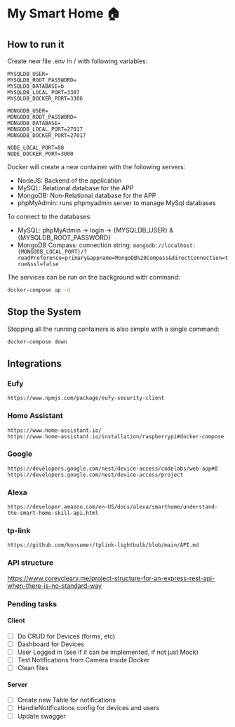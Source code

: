 # My Smart Home 🏠

## How to run it
Create new file .env in / with following variables:

```
MYSQLDB_USER=
MYSQLDB_ROOT_PASSWORD=
MYSQLDB_DATABASE=b
MYSQLDB_LOCAL_PORT=3307
MYSQLDB_DOCKER_PORT=3306

MONGODB_USER=
MONGODB_ROOT_PASSWORD=
MONGODB_DATABASE=
MONGODB_LOCAL_PORT=27017
MONGODB_DOCKER_PORT=27017

NODE_LOCAL_PORT=80
NODE_DOCKER_PORT=3000
```

Docker will create a new container with the following servers:

- NodeJS: Backend of the application
- MySQL: Relational database for the APP
- MongoDB: Non-Relational database for the APP
- phpMyAdmin: runs phpmyadmin server to manage MySql databases

To connect to the databases:

- MySQL: phpMyAdmin -> login -> {MYSQLDB_USER} & {MYSQLDB_ROOT_PASSWORD}
- MongoDB Compass: connection string: ``` mongodb://localhost:{MONGODB_LOCAL_PORT}/?readPreference=primary&appname=MongoDB%20Compass&directConnection=true&ssl=false ```

The services can be run on the background with command:
```bash
docker-compose up -d
```

## Stop the System
Stopping all the running containers is also simple with a single command:
```bash
docker-compose down
```

## Integrations

### Eufy
    https://www.npmjs.com/package/eufy-security-client
### Home Assistant
    https://www.home-assistant.io/
    https://www.home-assistant.io/installation/raspberrypi#docker-compose
### Google 
    https://developers.google.com/nest/device-access/codelabs/web-app#0   
    https://developers.google.com/nest/device-access/project
### Alexa
    https://developer.amazon.com/en-US/docs/alexa/smarthome/understand-the-smart-home-skill-api.html
### tp-link
    https://github.com/konsumer/tplink-lightbulb/blob/main/API.md



### API structure
https://www.coreycleary.me/project-structure-for-an-express-rest-api-when-there-is-no-standard-way


### Pending tasks
#### Client
- [ ] Do CRUD for Devices (forms, etc)
- [ ] Dashboard for Devices
- [ ] User Logged in (see if it can be implemented, if not just Mock)
- [ ] Test Notifications from Camera inside Docker
- [ ] Clean files 

#### Server
- [ ] Create new Table for notifications
- [ ] HandleNotifications config for devices and users
- [ ] Update swagger
